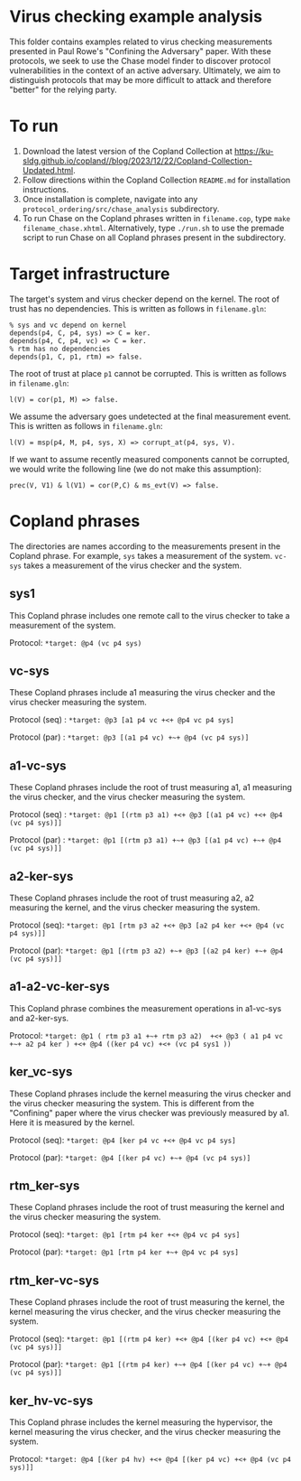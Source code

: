 # Virus checking example analysis

This folder contains examples related to virus checking measurements presented in Paul Rowe's "Confining the Adversary" paper. With these protocols, we seek to use the Chase model finder to discover protocol vulnerabilities in the context of an active adversary. Ultimately, we aim to distinguish protocols that may be more difficult to attack and therefore "better" for the relying party. 

# To run 

1. Download the latest version of the Copland Collection at https://ku-sldg.github.io/copland//blog/2023/12/22/Copland-Collection-Updated.html.
2. Follow directions within the Copland Collection `README.md` for installation instructions.
3. Once installation is complete, navigate into any `protocol_ordering/src/chase_analysis` subdirectory.
4. To run Chase on the Copland phrases written in `filename.cop`, type `make filename_chase.xhtml`. Alternatively, type `./run.sh` to use the premade script to run Chase on all Copland phrases present in the subdirectory.

# Target infrastructure 

The target's system and virus checker depend on the kernel. The root of trust has no dependencies. This is written as follows in `filename.gln`:

    % sys and vc depend on kernel
    depends(p4, C, p4, sys) => C = ker.
    depends(p4, C, p4, vc) => C = ker.
    % rtm has no dependencies 
    depends(p1, C, p1, rtm) => false.

The root of trust at place `p1` cannot be corrupted. This is written as follows in `filename.gln`:

`l(V) = cor(p1, M) => false.`

We assume the adversary goes undetected at the final measurement event. This is written as follows in `filename.gln`:

`l(V) = msp(p4, M, p4, sys, X) => corrupt_at(p4, sys, V).`

If we want to assume recently measured components cannot be corrupted, we would write the following line (we do not make this assumption):

`prec(V, V1) & l(V1) = cor(P,C) & ms_evt(V) => false.`


# Copland phrases 

The directories are names according to the measurements present in the Copland phrase. For example, `sys` takes a measurement of the system. `vc-sys` takes a measurement of the virus checker and the system. 

## sys1

This Copland phrase includes one remote call to the virus checker to take a measurement of the system. 

Protocol: `*target: @p4 (vc p4 sys)`

## vc-sys 

These Copland phrases include a1 measuring the virus checker and the virus checker measuring the system. 

Protocol (seq) : `*target: @p3 [a1 p4 vc +<+ @p4 vc p4 sys]`

Protocol (par) : `*target: @p3 [(a1 p4 vc) +~+ @p4 (vc p4 sys)]`

## a1-vc-sys

These Copland phrases include the root of trust measuring a1, a1 measuring the virus checker, and the virus checker measuring the system.

Protocol (seq) : `*target: @p1 [(rtm p3 a1) +<+ @p3 [(a1 p4 vc) +<+ @p4 (vc p4 sys)]]`

Protocol (par) : `*target: @p1 [(rtm p3 a1) +~+ @p3 [(a1 p4 vc) +~+ @p4 (vc p4 sys)]]`

## a2-ker-sys

These Copland phrases include the root of trust measuring a2, a2 measuring the kernel, and the virus checker measuring the system.

Protocol (seq): `*target: @p1 [rtm p3 a2 +<+ @p3 [a2 p4 ker +<+ @p4 (vc p4 sys)]]`

Protocol (par): `*target: @p1 [(rtm p3 a2) +~+ @p3 [(a2 p4 ker) +~+ @p4 (vc p4 sys)]]`

## a1-a2-vc-ker-sys 

This Copland phrase combines the measurement operations in a1-vc-sys and a2-ker-sys. 

Protocol: `*target: @p1 ( rtm p3 a1 +~+ rtm p3 a2)  +<+ @p3 ( a1 p4 vc +~+ a2 p4 ker ) +<+ @p4 ((ker p4 vc) +<+ (vc p4 sys1 ))`

## ker_vc-sys

These Copland phrases include the kernel measuring the virus checker and the virus checker measuring the system. This is different from the "Confining" paper where the virus checker was previously measured by a1. Here it is measured by the kernel.  

Protocol (seq): `*target: @p4 [ker p4 vc +<+ @p4 vc p4 sys]`

Protocol (par): `*target: @p4 [(ker p4 vc) +~+ @p4 (vc p4 sys)]`

## rtm_ker-sys

These Copland phrases include the root of trust measuring the kernel and the virus checker measuring the system.

Protocol (seq): `*target: @p1 [rtm p4 ker +<+ @p4 vc p4 sys]`

Protocol (par): `*target: @p1 [rtm p4 ker +~+ @p4 vc p4 sys]`

## rtm_ker-vc-sys

These Copland phrases include the root of trust measuring the kernel, the kernel measuring the virus checker, and the virus checker measuring the system. 

Protocol (seq): `*target: @p1 [(rtm p4 ker) +<+ @p4 [(ker p4 vc) +<+ @p4 (vc p4 sys)]]` 

Protocol (par): `*target: @p1 [(rtm p4 ker) +~+ @p4 [(ker p4 vc) +~+ @p4 (vc p4 sys)]]`

## ker_hv-vc-sys

This Copland phrase includes the kernel measuring the hypervisor, the kernel measuring the virus checker, and the virus checker measuring the system. 

Protocol: `*target: @p4 [(ker p4 hv) +<+ @p4 [(ker p4 vc) +<+ @p4 (vc p4 sys)]]` 


